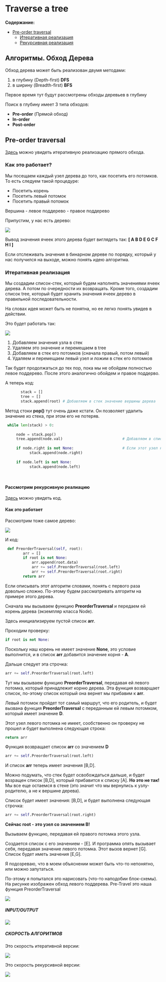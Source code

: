 # Traverse a tree

**Содержание:**
- [Pre-order traversal](#Pre-order)
   - [Итеративная реализация](#Pre-iterative)
   - [Рекурсивная реализация](#Pre-recursive)
   

## Алгоритмы. Обход Дерева
Обход дерева может быть реализован двумя методами:
1. в глубину (Depth-first) **DFS**  
2. в ширину (Breadth-first) **BFS**

Первое время тут будут рассмотрены обходы деревьев в глубину

Поиск в глубину имеет 3 типа обходов: 
- **Pre-order** (Прямой обход)
- **In-order** 
- **Post-order**

## Pre-order traversal <a name="Pre-order"></a>

[Здесь](https://github.com/Francis-Morgan/traverse-a-tree/blob/master/Pre-order_traversal_iterative.py) можно увидеть итеративную реализацию прямого обхода. 

### Как это работает?

Мы посещаем каждый узел дерева до того, как посетить его потомков. То есть следуем такой процедуре:
- Посетить корень
- Посетить левый потомок
- Посетить правый потомок

Вершина - левое поддерево - правое поддерево

Припустим, у нас есть дерево:

![](https://github.com/Francis-Morgan/traverse-a-tree/blob/master/TREE%20TRAVERSE/tree.png)

Вывод значения ячеек этого дерева будет виглядеть так: **[ A B D E G C F H I ]**

Если отслеживать значения в бинарном дереве по порядку, который у нас получился на выходе, можно понять идею алгоритма.

### Итеративная реализация <a name="Pre-iterative"></a>

Мы создадим список-стек, который будем наполнять значениями ячеек дерева. А потом по очередности их возвращать. Кроме того, создадим список tree, который будет хранить значения ячеек дерево в правильной последовательности. 

На словах идея может быть не понятна, но ее легко понять увидев в действии.

Это будет работать так: 

![](https://github.com/Francis-Morgan/traverse-a-tree/blob/master/TREE%20TRAVERSE/tree_stack.png)

1. Добавляем значения узла в стек
2. Удаляем это значение и перемещаем в tree
3. Добавляем в стек его потомков (сначала правый, потом левый)
4. Удаляем и перемещаем левый узел и ложим в стек его потомков

Так будет  продолжаться до тех пор, пока мы не обойдем полностью левое поддерево. После этого аналогично обойдем и правое поддерво.

А теперь код: 

```python
       stack = []
       tree = []
       stack.append(root) # Добавляем в стек значение вершины дерева
```
Метод стоки **pop()** тут очень даже кстати. Он позволяет удалить значение из стека, при этом его не потеряв.

```python
 while len(stack) > 0:
        
     node = stack.pop()
     tree.append(node.val)                           # Добавляем в список значения узла
     
     if node.right is not None:                      # Если этот узел не лист - добавляем в стек
           stack.append(node.right)
     
     if node.left is not None:
           stack.append(node.left)
            
            
```

#### Рассмотрим рекурсивную реалиацию <a name="Pre-recursive"></a>

[Здесь](https://github.com/Francis-Morgan/traverse-a-tree/blob/master/Pre-order_traversal.py) можно увидеть код.

#### Как это работает 

Рассмотрим тоже самое дерево:

![](https://github.com/Francis-Morgan/traverse-a-tree/blob/master/TREE%20TRAVERSE/tree.png)

И код:

```python
 def PreorderTraversal(self, root):
        arr = []
        if root is not None:
            arr.append(root.data)
            arr += self.PreorderTraversal(root.left)
            arr += self.PreorderTraversal(root.right)
        return arr
```

Если описывать этот алгоритм словами, понять с первого раза довольно сложно. По-этому будем рассматривать алгоритм на примере этого дерева. 

Сначала мы вызываем функцию **PreorderTraversal** и передаем ей корень дерева (экземпляр класса Node).

Здесь инициализируем пустой список **arr**.

Проходим проверку: 

```python
if root is not None:
```
Поскольку наш корень не имеет значение **None**, это условие выполнится, и в список **arr** добавится значение корня - **A**.

Дальше следует эта строчка: 

```python
arr += self.PreorderTraversal(root.left)
```
Тут мы вызываем функцию **PreorderTraversal**, передавая ей левого потомка, который принадлежит корню дерева. Эта функция возварщает список, по-этому список который она вернет мы прибавим к **arr**.

Левый потомок пройдет тот самый маршрут, что его родитель, и будет вызвана функция **PreorderTraversal** с переданным  ей левым потомком, который имеет значение **D**.

Этот узел левого потомка не имеет, сообственно он проверку не прошел и будет выполнена следующая строка:
```python
return arr
```

Функция возвращает список **arr** со значением **D** 

```python
arr += self.PreorderTraversal(root.left)
```
И список **arr** теперь имеет значения [B,D].

Можно подумать, что стек будет освобождаться дальше, и будет возращен список [B,D], который прибавится к списку [A]. **Но это не так!** Мы все еще остаемся в стеке (это значит что мы вернулись к узлу-родителю, а не к вершине дерева).

Список будет имеет значения: [B,D], и будет выполнена следующая строчка: 

```python
arr += self.PreorderTraversal(root.right)
```

**Сейчас root - это узел со значением B!**

Вызываем функцию, передавая ей правого потомка этого узла. 

Создается список с его значением - [E]. И программа опять вызывает себя, передавая значение левого потомка. Этот вызов вернет [G].
Список будет иметь значения [E,G].

Я подозреваю, что в моем объяснении может быть что-то непонятно, или можно запутаться.

По-этому я попытался это нарисовать (что-то наподобии блок-схемы). На рисунке изображен обход левого поддерева. Pre-Travel это наша функция PreorderTraversal

![](https://github.com/Francis-Morgan/traverse-a-tree/blob/master/TREE%20TRAVERSE/rec_explanation.png)



##### INPUT/OUTPUT

![](https://github.com/Francis-Morgan/traverse-a-tree/blob/master/TREE%20TRAVERSE/input_output.PNG)

##### СКОРОСТЬ АЛГОРИТМОВ

Это скорость итеративной версии: 

![](https://github.com/Francis-Morgan/traverse-a-tree/blob/master/TREE%20TRAVERSE/complexity.PNG)

Это скорость рекурсивной версии:

![](https://github.com/Francis-Morgan/traverse-a-tree/blob/master/TREE%20TRAVERSE/complexity_rec.PNG)

